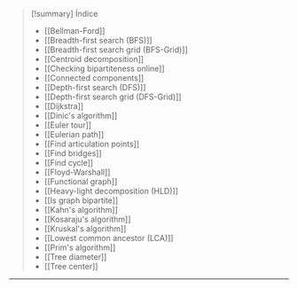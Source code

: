 > [!summary] Índice
> - [[Bellman-Ford]]
> - [[Breadth-first search (BFS)]]
> - [[Breadth-first search grid (BFS-Grid)]]
> - [[Centroid decomposition]]
> - [[Checking bipartiteness online]]
> - [[Connected components]]
> - [[Depth-first search (DFS)]]
> - [[Depth-first search grid (DFS-Grid)]]
> - [[Dijkstra]]
> - [[Dinic's algorithm]]
> - [[Euler tour]]
> - [[Eulerian path]]
> - [[Find articulation points]]
> - [[Find bridges]]
> - [[Find cycle]]
> - [[Floyd-Warshall]]
> - [[Functional graph]]
> - [[Heavy-light decomposition (HLD)]]
> - [[Is graph bipartite]]
> - [[Kahn's algorithm]]
> - [[Kosaraju's algorithm]]
> - [[Kruskal's algorithm]]
> - [[Lowest common ancestor (LCA)]]
> - [[Prim's algorithm]]
> - [[Tree diameter]]
> - [[Tree center]]

---